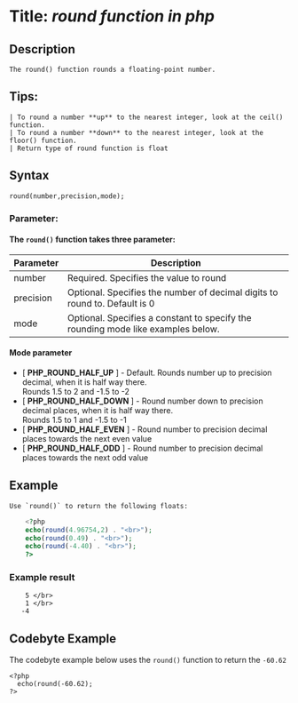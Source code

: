 # Title:     _round function in php_

## Description
    The round() function rounds a floating-point number.
    
## Tips:
    | To round a number **up** to the nearest integer, look at the ceil() function.
    | To round a number **down** to the nearest integer, look at the floor() function.
    | Return type of round function is float

##  Syntax
```pseudo
round(number,precision,mode);
```

### Parameter:

#### The `round()` function takes three parameter:

| Parameter | Description |
| ------ | ------ |
| number | Required. Specifies the value to round |
| precision | Optional. Specifies the number of decimal digits to round to. Default is 0 |
| mode | Optional. Specifies a constant to specify the rounding mode like examples below.|


#### Mode parameter

- [ **PHP_ROUND_HALF_UP** ] - Default. Rounds number up to precision decimal, when it is half way there. </br> Rounds 1.5 to 2 and -1.5 to -2
- [ **PHP_ROUND_HALF_DOWN** ] - Round number down to precision decimal places, when it is half way there. </br> Rounds 1.5 to 1 and -1.5 to -1
- [ **PHP_ROUND_HALF_EVEN** ] - Round number to precision decimal places towards the next even value
- [ **PHP_ROUND_HALF_ODD** ] - Round number to precision decimal places towards the next odd value

## Example
    Use `round()` to return the following floats:
    
```php
    <?php
    echo(round(4.96754,2) . "<br>");
    echo(round(0.49) . "<br>");
    echo(round(-4.40) . "<br>");
    ?>
```

### Example result
```shell
    5 </br>
    1 </br>
   -4
```

## Codebyte Example
The codebyte example below uses the `round()` function to return the `-60.62`

```codebyte/php
<?php
  echo(round(-60.62);
?>
```

